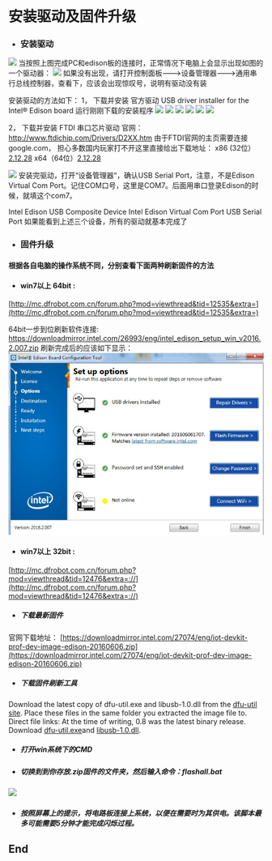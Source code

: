 ﻿# 安装驱动及固件升级
- ### 安装驱动
![](https://software.intel.com/sites/default/files/did_feeds_images/cd3fb0c6-25c2-468f-974e-46368a26db64/cd3fb0c6-25c2-468f-974e-46368a26db64-imageId=2747b2ae-e7a7-49fc-8d05-446759433248.jpg)
当按照上图完成PC和edison板的连接时，正常情况下电脑上会显示出现如图的一个驱动器：
![](http://mc.dfrobot.com.cn/data/attachment/forum/201508/11/205005cdxy3rcd0sjjxd9d.png)
如果没有出现，请打开控制面板--->设备管理器--->通用串行总线控制器，查看下，应该会出现惊叹号，说明有驱动没有装

安装驱动的方法如下：
1， 下载并安装 官方驱动 USB driver installer for the Intel® Edison board 
运行刚刚下载的安装程序
![](http://mc.dfrobot.com.cn/data/attachment/forum/201508/11/210628yu2nzwcz4zhnpnb9.png)
![](http://mc.dfrobot.com.cn/data/attachment/forum/201508/11/210511or9zyn59nyqq6ziy.png)
![](http://mc.dfrobot.com.cn/data/attachment/forum/201508/11/210523as333utz9ez3r6u6.png)
![](http://mc.dfrobot.com.cn/data/attachment/forum/201508/11/210530uzccaybcc7hjkaak.png)
![](http://mc.dfrobot.com.cn/data/attachment/forum/201508/11/210559jm4053uu3vz088vc.png)
![](http://mc.dfrobot.com.cn/data/attachment/forum/201508/11/210559wnmh4fg36x1j18mc.png)

2， 下载并安装 FTDI 串口芯片驱动
官网：http://www.ftdichip.com/Drivers/D2XX.htm 由于FTDI官网的主页需要连接 google.com， 担心多数国内玩家打不开这里直接给出下载地址：
x86 (32位） [2.12.28](http://www.ftdichip.com/Drivers/CDM/CDM%20v2.12.28%20WHQL%20Certified.zip "2.12.28")
x64（64位）[2.12.28](http://www.ftdichip.com/Drivers/CDM/CDM%20v2.12.28%20WHQL%20Certified.zip "2.12.28")

![](http://mc.dfrobot.com.cn/data/attachment/forum/201508/11/213110xkl87pzbt9l1lk7l.png)
安装完驱动，打开“设备管理器“，确认USB Serial Port，注意，不是Edison Virtual Com Port。记住COM口号，这里是COM7。后面用串口登录Edison的时候，就填这个com7。

Intel Edison USB  Composite Device
Intel Edison Virtual Com Port
USB Serial Port
如果能看到上述三个设备，所有的驱动就基本完成了

- ### 固件升级

#### 根据各自电脑的操作系统不同，分别查看下面两种刷新固件的方法
-  #### win7以上 64bit : 
[http://mc.dfrobot.com.cn/forum.php?mod=viewthread&tid=12535&extra=](http://mc.dfrobot.com.cn/forum.php?mod=viewthread&tid=12535&extra=)

64bit一步到位刷新软件连接:
https://downloadmirror.intel.com/26993/eng/intel_edison_setup_win_v2016.2.007.zip
刷新完成后的应该如下显示：
![](https://github.com/LP-ming/Edison_yokohamatire/blob/master/%E5%AD%A6%E4%B9%A0%E8%B5%84%E6%96%99/resource/edison_firmware_ok_x64.jpg?raw=true)

-  #### win7以上 32bit : 
[http://mc.dfrobot.com.cn/forum.php?mod=viewthread&tid=12476&extra=://](http://mc.dfrobot.com.cn/forum.php?mod=viewthread&tid=12476&extra=://)
-  ##### 下载最新固件
官网下载地址：
[https://downloadmirror.intel.com/27074/eng/iot-devkit-prof-dev-image-edison-20160606.zip](https://downloadmirror.intel.com/27074/eng/iot-devkit-prof-dev-image-edison-20160606.zip)
-  ##### 下载固件刷新工具
Download the latest copy of dfu-util.exe and libusb-1.0.dll from the [dfu-util site](http://dfu-util.sourceforge.net/releases/). Place these files in the same folder you extracted the image file to.
Direct file links: At the time of writing, 0.8 was the latest binary release. Download [dfu-util.exe](http://dfu-util.sourceforge.net/releases/)and [libusb-1.0.dll](http://dfu-util.sourceforge.net/releases/dfu-util-0.8-binaries/win32-mingw32/libusb-1.0.dll).
-  ##### 打开win系统下的CMD
-  ##### 切换到到你存放.zip固件的文件夹，然后输入命令：flashall.bat
![](https://software.intel.com/sites/default/files/did_feeds_images/27bdca58-209f-4a5a-8cfa-bc8a0b7bddd9/27bdca58-209f-4a5a-8cfa-bc8a0b7bddd9-imageId=27bd1684-4bf4-4b36-ac61-32a1bdaa43b2.png)

-  ##### 按照屏幕上的提示，将电路板连接上系统，以便在需要时为其供电。该脚本最多可能需要5分钟才能完成闪烁过程。

## End
